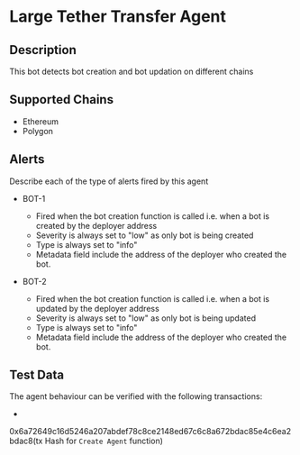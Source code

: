 # Large Tether Transfer Agent

## Description

This bot detects bot creation and bot updation on different chains

## Supported Chains

- Ethereum
- Polygon

## Alerts

Describe each of the type of alerts fired by this agent

- BOT-1
  - Fired when the bot creation function is called i.e. when a bot is created by the deployer address
  - Severity is always set to "low" as only bot is being created
  - Type is always set to "info" 
  - Metadata field include the address of the deployer who created the bot.

- BOT-2
  - Fired when the bot creation function is called i.e. when a bot is updated by the deployer address
  - Severity is always set to "low" as only bot is being updated
  - Type is always set to "info" 
  - Metadata field include the address of the deployer who created the bot.

## Test Data

The agent behaviour can be verified with the following transactions:

- 

0x6a72649c16d5246a207abdef78c8ce2148ed67c6c8a672bdac85e4c6ea2bdac8(tx Hash for `Create Agent` function)

